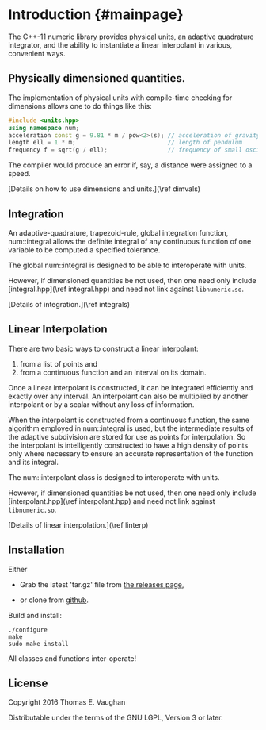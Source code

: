 
# Introduction  {#mainpage}

The C++-11 numeric library provides physical units, an adaptive quadrature
integrator, and the ability to instantiate a linear interpolant in various,
convenient ways.

## Physically dimensioned quantities.

The implementation of physical units with compile-time checking for dimensions
allows one to do things like this:

```cpp
#include <units.hpp>
using namespace num;
acceleration const g = 9.81 * m / pow<2>(s); // acceleration of gravity
length ell = 1 * m;                          // length of pendulum
frequency f = sqrt(g / ell);                 // frequency of small oscillations
```

The compiler would produce an error if, say, a distance were assigned to a
speed.

[Details on how to use dimensions and units.](\ref dimvals)

## Integration

An adaptive-quadrature, trapezoid-rule, global integration function,
num::integral allows the definite integral of any continuous function of one
variable to be computed a specified tolerance.

The global num::integral is designed to be able to interoperate with units.

However, if dimensioned quantities be not used, then one need only include
[integral.hpp](\ref integral.hpp) and need not link against `libnumeric.so`.

[Details of integration.](\ref integrals)

## Linear Interpolation

There are two basic ways to construct a linear interpolant:

1. from a list of points and
2. from a continuous function and an interval on its domain.

Once a linear interpolant is constructed, it can be integrated efficiently and
exactly over any interval. An interpolant can also be multiplied by another
interpolant or by a scalar without any loss of information.

When the interpolant is constructed from a continuous function, the same
algorithm employed in num::integral is used, but the intermediate results of
the adaptive subdivision are stored for use as points for interpolation.  So
the interpolant is intelligently constructed to have a high density of points
only where necessary to ensure an accurate representation of the function and
its integral.

The num::interpolant class is designed to interoperate with units.

However, if dimensioned quantities be not used, then one need only include
[interpolant.hpp](\ref interpolant.hpp) and need not link against
`libnumeric.so`.

[Details of linear interpolation.](\ref linterp)

## Installation

Either

 - Grab the latest 'tar.gz' file from [the releases
   page](https://github.com/tevaughan/numeric/releases),

 - or clone from [github](https://github.com/tevaughan/numeric).

Build and install:
```
./configure
make
sudo make install
```

All classes and functions inter-operate!

## License

Copyright 2016
Thomas E. Vaughan

Distributable under the terms of the GNU LGPL, Version 3 or later.

